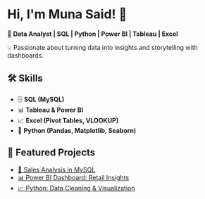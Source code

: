# Hi, I'm Muna Said! 👋

🚀 **Data Analyst | SQL | Python | Power BI | Tableau | Excel**

💡 Passionate about turning data into insights and storytelling with dashboards.

## 🛠️ Skills
- 🗄️ **SQL (MySQL)**
- 📊 **Tableau & Power BI**
- 📈 **Excel (Pivot Tables, VLOOKUP)**
- 🐍 **Python (Pandas, Matplotlib, Seaborn)**

## 📂 Featured Projects
- [📌 Sales Analysis in MySQL](https://github.com/MunaSaid/Sales-MySQL)
- [📊 Power BI Dashboard: Retail Insights](https://github.com/MunaSaid/Retail-Dashboard)
- [📈 Python: Data Cleaning & Visualization](https://github.com/MunaSaid/Data-Analysis)
